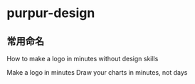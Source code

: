 # purpur-design

## 常用命名

How to make a logo in minutes without design skills

Make a logo in minutes
Draw your charts in minutes, not days

